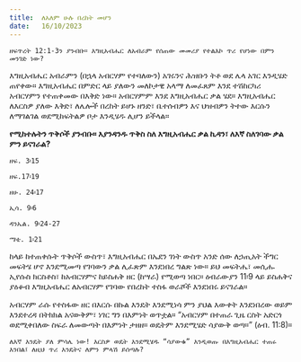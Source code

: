 ```yaml
---
title:  ለአለም ሁሉ በረከት መሆን
date:   16/10/2023
---
```


`ዘፍጥረት 12:1-3ን ያንብቡ። እግዚአብሔር ለአብራም የሰጠው መመሪያ የተልእኮ ጥሪ የሆነው በምን መንገድ ነው?`

እግዚአብሔር አብራምን (በኋላ አብርሃም የተባለውን) አገሩንና ሕዝቡን ትቶ ወደ ሌላ አገር እንዲሄድ ጠየቀው። እግዚአብሔር በምድር ላይ ያለውን መለኮታዊ አላማ ለመፈጸም እንደ ተሽከርካሪ አብርሃምን የተጠቀመው በእቅድ ነው። አብርሃምም እንደ እግዚአብሔር ቃል ሄደ። እግዚአብሔር ለእርስዎ ያለው እቅድ፣ ለሌሎች በረከት ይሆኑ ዘንድ፣ ቤተሰብዎን እና ህዝብዎን ትተው እርሱን ለማገልገል ወደሚከፍትልዎ ቦታ እንዲሄዱ ሊሆን ይችላል።

**የሚከተሉትን ጥቅሶች ያንብቡ። እያንዳንዱ ጥቅስ ስለ እግዚአብሔር ቃል ኪዳን፣ ለእኛ ስለገባው ቃል ምን ይናገራል?**

`ዘፍ. 3፡15`

`ዘፍ.17፡19`

`ዘሁ. 24፡17`

`ኢሳ. 9፡6`

`ዳንኤል. 9፡24-27`

`ማቴ. 1፡21`

ከላይ ከተጠቀሱት ጥቅሶች ውስጥ፣ እግዚአብሔር በኤደን ገነት ውስጥ አንድ ሰው ለኃጢአት ችግር መፍትሄ ሆኖ እንደሚመጣ የገባውን ቃል ሊፈጽም እንደነበረ ግልጽ ነው። ይህ መፍትሔ፣ መሲሑ ኢየሱስ ክርስቶስ፣ ከአብርሃምና ከይስሐቅ ዘር (ከሣራ) የሚወጣ ነበር። ዕብራውያን 11፡9 ላይ ይስሐቅና ያዕቆብ እግዚአብሔር ለአብርሃም የገባው የበረከት ተስፋ ወራሾች እንደነበሩ ይናገራል።

አብርሃም ራሱ የተስፋው ዘር በእርሱ በኩል እንዴት እንደሚነሳ ምን ያህል እውቀት እንደነበረው ወይም እንደተረዳ በትክክል አናውቅም፣ ነገር ግን በእምነት ወጥቷል። “አብርሃም በተጠራ ጊዜ ርስት አድርጎ ወደሚቀበለው ስፍራ ለመውጣት በእምነት ታዘዘ። ወዴትም እንደሚሄድ ሳያውቅ ወጣ።” (ዕብ. 11:8)።

`ለእኛ እንዴት ያለ ምሳሌ ነው! እርስዎ ወዴት እንደሚሄዱ “ሳያውቁ” እንዲወጡ በእግዚአብሔር ተጠሩ እንበል፤ ለዚህ ጥሪ እንዴትና ለምን ምላሽ ይሰጣሉ?`